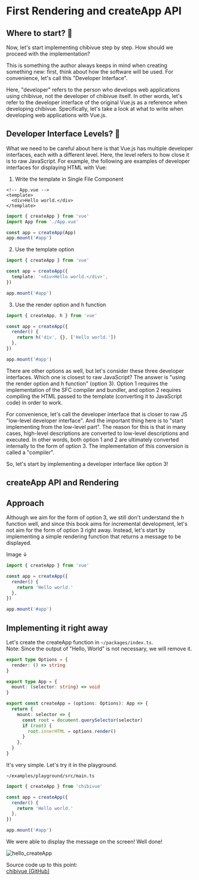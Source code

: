 # First Rendering and createApp API

## Where to start? 🤔

Now, let's start implementing chibivue step by step. How should we proceed with the implementation?

This is something the author always keeps in mind when creating something new: first, think about how the software will be used. For convenience, let's call this "Developer Interface".

Here, "developer" refers to the person who develops web applications using chibivue, not the developer of chibivue itself. In other words, let's refer to the developer interface of the original Vue.js as a reference when developing chibivue. Specifically, let's take a look at what to write when developing web applications with Vue.js.

## Developer Interface Levels? 🤔

What we need to be careful about here is that Vue.js has multiple developer interfaces, each with a different level. Here, the level refers to how close it is to raw JavaScript. For example, the following are examples of developer interfaces for displaying HTML with Vue:

1. Write the template in Single File Component

```vue
<!-- App.vue -->
<template>
  <div>Hello world.</div>
</template>
```

```ts
import { createApp } from 'vue'
import App from './App.vue'

const app = createApp(App)
app.mount('#app')
```

2. Use the template option

```ts
import { createApp } from 'vue'

const app = createApp({
  template: '<div>Hello world.</div>',
})

app.mount('#app')
```

3. Use the render option and h function

```ts
import { createApp, h } from 'vue'

const app = createApp({
  render() {
    return h('div', {}, ['Hello world.'])
  },
})

app.mount('#app')
```

There are other options as well, but let's consider these three developer interfaces. Which one is closest to raw JavaScript? The answer is "using the render option and h function" (option 3). Option 1 requires the implementation of the SFC compiler and bundler, and option 2 requires compiling the HTML passed to the template (converting it to JavaScript code) in order to work.

For convenience, let's call the developer interface that is closer to raw JS "low-level developer interface". And the important thing here is to "start implementing from the low-level part". The reason for this is that in many cases, high-level descriptions are converted to low-level descriptions and executed. In other words, both option 1 and 2 are ultimately converted internally to the form of option 3. The implementation of this conversion is called a "compiler".

So, let's start by implementing a developer interface like option 3!

## createApp API and Rendering

## Approach

Although we aim for the form of option 3, we still don't understand the h function well, and since this book aims for incremental development, let's not aim for the form of option 3 right away. Instead, let's start by implementing a simple rendering function that returns a message to be displayed.

Image ↓

```ts
import { createApp } from 'vue'

const app = createApp({
  render() {
    return 'Hello world.'
  },
})

app.mount('#app')
```

## Implementing it right away

Let's create the createApp function in `~/packages/index.ts`. \
Note: Since the output of "Hello, World" is not necessary, we will remove it.

```ts
export type Options = {
  render: () => string
}

export type App = {
  mount: (selector: string) => void
}

export const createApp = (options: Options): App => {
  return {
    mount: selector => {
      const root = document.querySelector(selector)
      if (root) {
        root.innerHTML = options.render()
      }
    },
  }
}
```

It's very simple. Let's try it in the playground.

`~/examples/playground/src/main.ts`

```ts
import { createApp } from 'chibivue'

const app = createApp({
  render() {
    return 'Hello world.'
  },
})

app.mount('#app')
```

We were able to display the message on the screen! Well done!

![hello_createApp](https://raw.githubusercontent.com/chibivue-land/chibivue/main/book/images/hello_createApp.png)

Source code up to this point:  
[chibivue (GitHub)](https://github.com/chibivue-land/chibivue/tree/main/book/impls/10_minimum_example/010_create_app)
